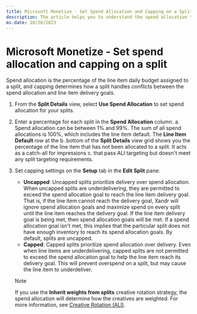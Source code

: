 ```yaml
---
title: Microsoft Monetize - Set Spend Allocation and Capping on a Split
description: The article helps you to understand the spend allocation that determines the daily budget percentage assigned to a split, with capping settings controlling how splits handle conflicts between spend allocation and line item delivery goals. 
ms.date: 10/28/2023
---
```


# Microsoft Monetize - Set spend allocation and capping on a split

Spend allocation is the percentage of the line item daily budget assigned to a split, and capping determines how a split handles conflicts between the spend allocation and line item delivery goals.

1. From the **Split Details** view, select **Use Spend Allocation** to set spend allocation for your splits.
1. Enter a percentage for each split in the **Spend Allocation** column.
    a. Spend allocation can be between 1% and 99%. The sum of all spend allocations is 100%, which includes the line item default. The **Line Item Default** row at the
    b. bottom of the **Split Details** view grid shows you the percentage of the line item that has not been allocated to a split. It acts as a catch-all for impressions
    c. that pass ALI targeting but doesn't meet any split targeting requirements.
1. Set capping settings on the **Setup** tab in the **Edit Split** pane:

    - **Uncapped**: Uncapped splits prioritize delivery over spend allocation. When uncapped splits are underdelivering, they are permitted to exceed the spend allocation goal to reach the line item delivery goal. That is, if the line item cannot reach the delivery goal, Xandr will ignore spend allocation goals and maximize spend on every split until the line item reaches the delivery goal. If the line item delivery goal is being met, then spend allocation goals will be met. If a spend allocation goal isn't met, this implies that the particular split does not have enough inventory to reach its spend allocation goals. By default, splits are uncapped.
    - **Capped**: Capped splits prioritize spend allocation over delivery. Even when line items are underdelivering, capped splits are not permitted to exceed the spend allocation goal to help the line item reach its delivery goal. This will prevent overspend on a split, but may cause the line item to underdeliver.

    > [!NOTE]
    > If you use the **Inherit weights from splits** creative rotation strategy, the spend allocation will determine how the creatives are weighted. For more information, see
    > [Creative Rotation (ALI)](creative-rotation-ali.md).
